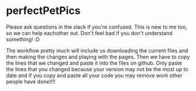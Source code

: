 # perfectPetPics
Please ask questions in the slack if you're confused. This is new to me too, so we can help eachother out. Don't feel bad if you don't understand something! :D

The workflow pretty much will include us downloading the current files and then making the changes and playing with the pages. Then we have to copy the lines that we changed and paste it into the files on github. 
Only paste the lines that you changed because your version may not be the most up to date and if you copy and paste all your code you may remove work other people have done!!!!
